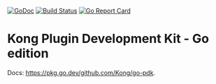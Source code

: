 [![GoDoc](https://godoc.org/github.com/kong/go-pdk?status.svg)](https://godoc.org/github.com/kong/go-pdk)
[![Build Status][badge-travis-image]][badge-travis-url]
[![Go Report Card](https://goreportcard.com/badge/github.com/kong/go-pdk)](https://goreportcard.com/report/github.com/kong/go-pdk)

# Kong Plugin Development Kit - Go edition

Docs: https://pkg.go.dev/github.com/Kong/go-pdk.

[badge-travis-url]: https://travis-ci.com/Kong/go-pdk/branches
[badge-travis-image]: https://travis-ci.com/Kong/go-pdk.svg?branch=master
